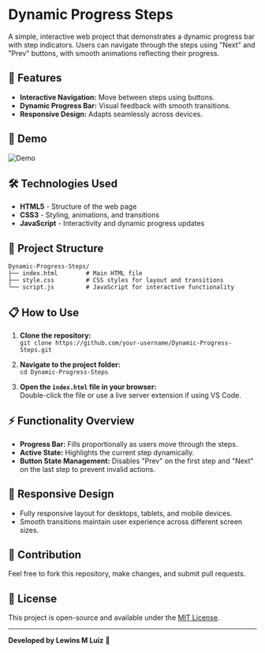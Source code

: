 # Dynamic Progress Steps

A simple, interactive web project that demonstrates a dynamic progress bar with step indicators. Users can navigate through the steps using "Next" and "Prev" buttons, with smooth animations reflecting their progress.

## 🚀 Features

- **Interactive Navigation:** Move between steps using buttons.
- **Dynamic Progress Bar:** Visual feedback with smooth transitions.
- **Responsive Design:** Adapts seamlessly across devices.

## 📸 Demo

![Demo](https://images.unsplash.com/photo-1512716027040-313faf068b55)

## 🛠️ Technologies Used

- **HTML5** - Structure of the web page
- **CSS3** - Styling, animations, and transitions
- **JavaScript** - Interactivity and dynamic progress updates

## 📂 Project Structure

```
Dynamic-Progress-Steps/
├── index.html        # Main HTML file
├── style.css         # CSS styles for layout and transitions
└── script.js         # JavaScript for interactive functionality
```

## 📋 How to Use

1. **Clone the repository:**  
   `git clone https://github.com/your-username/Dynamic-Progress-Steps.git`

2. **Navigate to the project folder:**  
   `cd Dynamic-Progress-Steps`

3. **Open the `index.html` file in your browser:**  
   Double-click the file or use a live server extension if using VS Code.

## ⚡ Functionality Overview

- **Progress Bar:** Fills proportionally as users move through the steps.
- **Active State:** Highlights the current step dynamically.
- **Button State Management:** Disables "Prev" on the first step and "Next" on the last step to prevent invalid actions.

## 📱 Responsive Design

- Fully responsive layout for desktops, tablets, and mobile devices.
- Smooth transitions maintain user experience across different screen sizes.

## 🙌 Contribution

Feel free to fork this repository, make changes, and submit pull requests.

## 📃 License

This project is open-source and available under the [MIT License](LICENSE).

---

**Developed by Lewins M Luiz** 🚀

